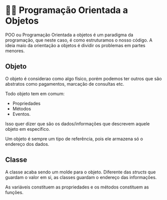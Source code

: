 # 🐱‍💻 Programação Orientada a Objetos

POO ou Programação Orientada a objetos é um paradigma da programação, que neste caso, é como estruturamos o nosso código.
A ideia maio da orientação a objetos é dividir os problemas em partes menores.

## Objeto

O objeto é considerao como algo físico, porém podemos ter outros que são abstratos como pagamentos, marcação de consultas etc.

Todo objeto tem em comum:

- Propriedades
- Métodos
- Eventos.

Isso quer dizer que são os dados/informações que descrevem aquele objeto em específico.

Um objeto é sempre um tipo de referência, pois ele armazena só o endereço dos dados.

## Classe

A classe acaba sendo um molde para o objeto. Diferente das _structs_ que guardam o valor em si, as classes guardam o endereço das informações.

As variáveis constituem as propriedades e os métodos constituem as funções.
